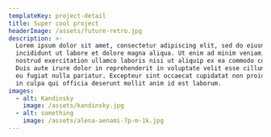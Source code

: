 ```yaml
---
templateKey: project-detail
title: Super cool project
headerImage: /assets/future-retro.jpg
description: >-
  Lorem ipsum dolor sit amet, consectetur adipiscing elit, sed do eiusmod tempor
  incididunt ut labore et dolore magna aliqua. Ut enim ad minim veniam, quis
  nostrud exercitation ullamco laboris nisi ut aliquip ex ea commodo consequat.
  Duis aute irure dolor in reprehenderit in voluptate velit esse cillum dolore
  eu fugiat nulla pariatur. Excepteur sint occaecat cupidatat non proident, sunt
  in culpa qui officia deserunt mollit anim id est laborum.
images:
  - alt: Kandinsky
    image: /assets/kandinsky.jpg
  - alt: something
    image: /assets/alena-aenami-7p-m-1k.jpg
---
```


